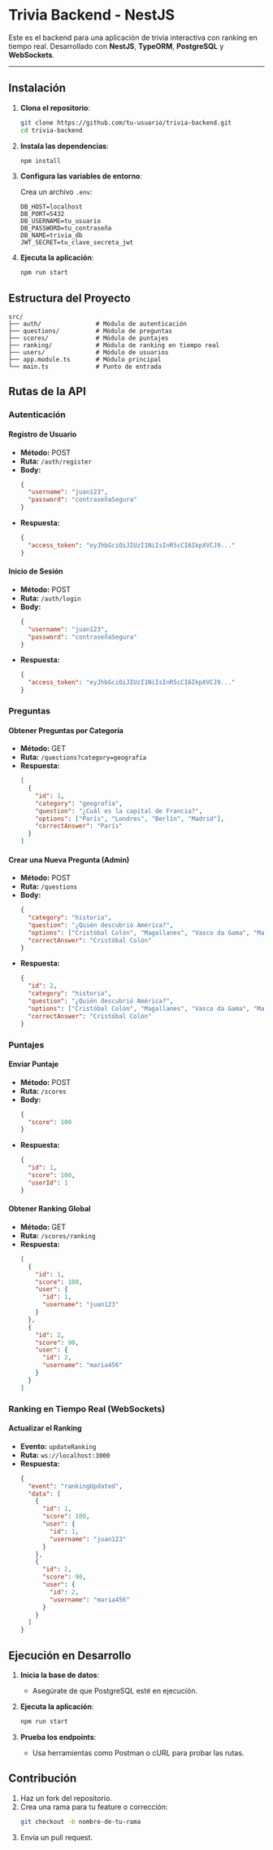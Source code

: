 # Trivia Backend - NestJS

Este es el backend para una aplicación de trivia interactiva con ranking en tiempo real. Desarrollado con **NestJS**, **TypeORM**, **PostgreSQL** y **WebSockets**.

---

## Instalación

1. **Clona el repositorio**:
   ```bash
   git clone https://github.com/tu-usuario/trivia-backend.git
   cd trivia-backend
   ```

2. **Instala las dependencias**:
   ```bash
   npm install
   ```

3. **Configura las variables de entorno**:
   
   Crea un archivo `.env`:
   ```env
   DB_HOST=localhost
   DB_PORT=5432
   DB_USERNAME=tu_usuario
   DB_PASSWORD=tu_contraseña
   DB_NAME=trivia_db
   JWT_SECRET=tu_clave_secreta_jwt
   ```

4. **Ejecuta la aplicación**:
   ```bash
   npm run start
   ```

## Estructura del Proyecto

```
src/
├── auth/               # Módulo de autenticación
├── questions/          # Módulo de preguntas
├── scores/             # Módulo de puntajes
├── ranking/            # Módulo de ranking en tiempo real
├── users/              # Módulo de usuarios
├── app.module.ts       # Módulo principal
└── main.ts             # Punto de entrada
```

## Rutas de la API

### Autenticación

#### Registro de Usuario
- **Método:** POST
- **Ruta:** `/auth/register`
- **Body:**
  ```json
  {
    "username": "juan123",
    "password": "contraseñaSegura"
  }
  ```
- **Respuesta:**
  ```json
  {
    "access_token": "eyJhbGciOiJIUzI1NiIsInR5cCI6IkpXVCJ9..."
  }
  ```

#### Inicio de Sesión
- **Método:** POST
- **Ruta:** `/auth/login`
- **Body:**
  ```json
  {
    "username": "juan123",
    "password": "contraseñaSegura"
  }
  ```
- **Respuesta:**
  ```json
  {
    "access_token": "eyJhbGciOiJIUzI1NiIsInR5cCI6IkpXVCJ9..."
  }
  ```

### Preguntas

#### Obtener Preguntas por Categoría
- **Método:** GET
- **Ruta:** `/questions?category=geografía`
- **Respuesta:**
  ```json
  [
    {
      "id": 1,
      "category": "geografía",
      "question": "¿Cuál es la capital de Francia?",
      "options": ["París", "Londres", "Berlín", "Madrid"],
      "correctAnswer": "París"
    }
  ]
  ```

#### Crear una Nueva Pregunta (Admin)
- **Método:** POST
- **Ruta:** `/questions`
- **Body:**
  ```json
  {
    "category": "historia",
    "question": "¿Quién descubrió América?",
    "options": ["Cristóbal Colón", "Magallanes", "Vasco da Gama", "Marco Polo"],
    "correctAnswer": "Cristóbal Colón"
  }
  ```
- **Respuesta:**
  ```json
  {
    "id": 2,
    "category": "historia",
    "question": "¿Quién descubrió América?",
    "options": ["Cristóbal Colón", "Magallanes", "Vasco da Gama", "Marco Polo"],
    "correctAnswer": "Cristóbal Colón"
  }
  ```

### Puntajes

#### Enviar Puntaje
- **Método:** POST
- **Ruta:** `/scores`
- **Body:**
  ```json
  {
    "score": 100
  }
  ```
- **Respuesta:**
  ```json
  {
    "id": 1,
    "score": 100,
    "userId": 1
  }
  ```

#### Obtener Ranking Global
- **Método:** GET
- **Ruta:** `/scores/ranking`
- **Respuesta:**
  ```json
  [
    {
      "id": 1,
      "score": 100,
      "user": {
        "id": 1,
        "username": "juan123"
      }
    },
    {
      "id": 2,
      "score": 90,
      "user": {
        "id": 2,
        "username": "maria456"
      }
    }
  ]
  ```

### Ranking en Tiempo Real (WebSockets)

#### Actualizar el Ranking
- **Evento:** `updateRanking`
- **Ruta:** `ws://localhost:3000`
- **Respuesta:**
  ```json
  {
    "event": "rankingUpdated",
    "data": [
      {
        "id": 1,
        "score": 100,
        "user": {
          "id": 1,
          "username": "juan123"
        }
      },
      {
        "id": 2,
        "score": 90,
        "user": {
          "id": 2,
          "username": "maria456"
        }
      }
    ]
  }
  ```

## Ejecución en Desarrollo

1. **Inicia la base de datos**:
   - Asegúrate de que PostgreSQL esté en ejecución.

2. **Ejecuta la aplicación**:
   ```bash
   npm run start
   ```

3. **Prueba los endpoints**:
   - Usa herramientas como Postman o cURL para probar las rutas.

## Contribución

1. Haz un fork del repositorio.
2. Crea una rama para tu feature o corrección:
   ```bash
   git checkout -b nombre-de-tu-rama
   ```
3. Envía un pull request.

